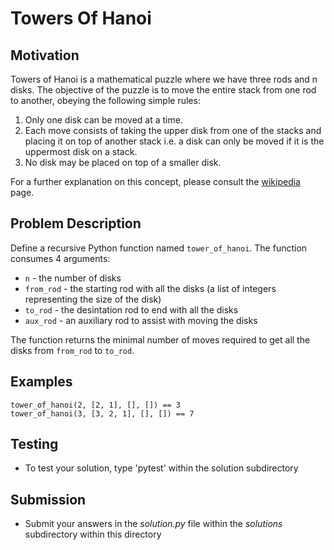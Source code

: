 # Towers Of Hanoi

## Motivation
Towers of Hanoi is a mathematical puzzle where we have three rods and n disks. The objective of the puzzle is to move the entire stack from one rod to another, obeying the following simple rules:
1) Only one disk can be moved at a time.
2) Each move consists of taking the upper disk from one of the stacks and placing it on top of another stack i.e. a disk can only be moved if it is the uppermost disk on a stack.
3) No disk may be placed on top of a smaller disk.

For a further explanation on this concept, please consult the [wikipedia](https://en.wikiepdia.org/wiki/Tower_of_Hanoi) page.

## Problem Description
Define a recursive Python function named `tower_of_hanoi`. The function consumes 4 arguments:
* `n` - the number of disks
* `from_rod` - the starting rod with all the disks (a list of integers representing the size of the disk)
* `to_rod` - the desintation rod to end with all the disks
* `aux_rod` - an auxiliary rod to assist with moving the disks

The function returns the minimal number of moves required to get all the disks from `from_rod` to `to_rod`.

## Examples
```
tower_of_hanoi(2, [2, 1], [], []) == 3
tower_of_hanoi(3, [3, 2, 1], [], []) == 7
```
## Testing
* To test your solution, type 'pytest' within the solution subdirectory

## Submission
* Submit your answers in the *solution.py* file within the *solutions* subdirectory within this directory
